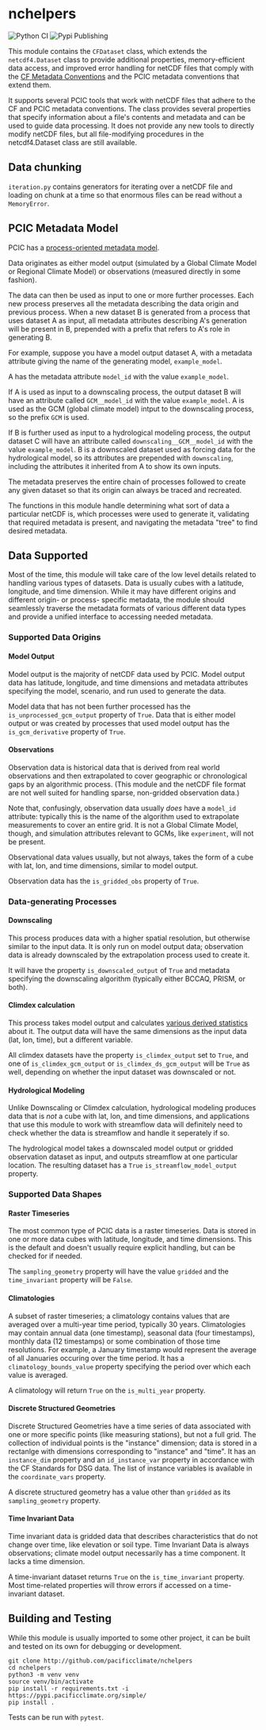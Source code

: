# nchelpers

![Python CI](https://github.com/pacificclimate/nchelpers/workflows/Python%20CI/badge.svg)
![Pypi Publishing](https://github.com/pacificclimate/nchelpers/workflows/Pypi%20Publishing/badge.svg)

This module contains the `CFDataset` class, which extends the `netcdf4.Dataset`
class to provide additional properties, memory-efficient data access, and improved
error handling for netCDF files that comply with the [CF Metadata Conventions](http://cfconventions.org/)
and the PCIC metadata conventions that extend them.

It supports several PCIC tools that work with netCDF files that adhere to the
CF and PCIC metadata conventions. The class provides several properties that
specify information about a file's contents and metadata and can be used to
guide data processing. It does not provide any new tools to directly
modify netCDF files, but all file-modifying procedures in the netcdf4.Dataset
class are still available.

## Data chunking
`iteration.py` contains generators for iterating over a netCDF file and loading
on chunk at a time so that enormous files can be read without a `MemoryError`.

## PCIC Metadata Model
PCIC has a [process-oriented metadata model](https://pcic.uvic.ca/confluence/display/CSG/PCIC+metadata+standard+for+downscaled+data+and+hydrology+modelling+data).

Data originates as either model output (simulated by a Global Climate Model
or Regional Climate Model) or observations (measured directly in some fashion).

The data can then be used as input to one or more further processes. Each
new process preserves all the metadata describing the data origin and previous
process. When a new dataset B is generated from a process that uses dataset
A as input, all metadata attributes describing A's generation will be
present in B, prepended with a prefix that refers to A's role in generating
B.

For example, suppose you have a model output dataset A, with a metadata attribute
giving the name of the generating model, `example_model`.

A has the metadata attribute `model_id` with the value `example_model`.

If A is used as input to a downscaling process, the output dataset B will
have an attribute called `GCM__model_id` with the value `example_model`. A
is used as the GCM (global climate model) intput to the downscaling process,
so the prefix `GCM` is used.

If B is further used as input to a hydrological modeling process, the output
dataset C will have an attribute called `downscaling__GCM__model_id` with the
value `example_model`. B is a downscaled dataset used as forcing data for the
hydrological model, so its attributes are prepended with `downscaling`, including
the attributes it inherited from A to show its own inputs.

The metadata preserves the entire chain of processes followed
to create any given dataset so that its origin can always be traced and
recreated.

The functions in this module handle determining what sort of data a particular
netCDF is, which processes were used to generate it, validating that required
metadata is present, and navigating the metadata "tree" to find desired metadata.

## Data Supported
Most of the time, this module will take care of the low level details related
to handling various types of datasets. Data is usually cubes with a latitude,
longitude, and time dimension. While it may have different origins and different
origin- or process- specific metadata, the module should seamlessly traverse the
metadata formats of various different data types and provide a unified interface
to accessing needed metadata.

### Supported Data Origins

#### Model Output
Model output is the majority of netCDF data used by PCIC. Model output data has
latitude, longitude, and time dimensions and metadata attributes specifying the
model, scenario, and run used to generate the data.

Model data that has not been further processed has the `is_unprocessed_gcm_output`
property of `True`. Data that is either model output or was created by processes
that used model output has the `is_gcm_derivative` property of `True`.

#### Observations
Observation data is historical data that is derived from real world observations
and then extrapolated to cover geographic or chronological gaps by an algorithmic
process. (This module and the netCDF file format are not well suited for handling
sparse, non-gridded observation data.)

Note that, confusingly, observation data usually *does* have a `model_id` attribute:
typically this is the name of the algorithm used to extrapolate measurements to
cover an entire grid. It is not a Global Climate Model, though, and simulation
attributes relevant to GCMs, like `experiment`, will not be present.

Observational data values usually, but not always, takes the form of a cube
with lat, lon, and time dimensions, similar to model output.

Observation data has the `is_gridded_obs` property of `True`.

### Data-generating Processes

#### Downscaling
This process produces data with a higher spatial resolution, but otherwise
similar to the input data. It is only run on model output data; observation data
is already downscaled by the extrapolation process used to create it.

It will have the property `is_downscaled_output` of `True` and metadata
specifying the downscaling algorithm (typically either BCCAQ, PRISM, or both).

#### Climdex calculation
This process takes model output and calculates [various derived statistics](https://www.climdex.org/)
about it. The output data will have the same dimensions as the input data
(lat, lon, time), but a different variable.

All climdex datasets have the property `is_climdex_output` set to `True`, and
one of `is_climdex_gcm_output` or `is_climdex_ds_gcm_output` will be `True`
as well, depending on whether the input dataset was downscaled or not.

#### Hydrological Modeling
Unlike Downscaling or Climdex calculation, hydrological modeling produces
data that is *not* a cube with lat, lon, and time dimensions, and applications
that use this module to work with streamflow data will definitely need to
check whether the data is streamflow and handle it seperately if so.

The hydrological model takes a downscaled model output or gridded
observation dataset as input, and outputs streamflow at one particular
location. The resulting dataset has a `True` `is_streamflow_model_output`
property.

### Supported Data Shapes

#### Raster Timeseries
The most common type of PCIC data is a raster timeseries. Data is stored in one or
more data cubes with latitude, longitude, and time dimensions. This is the default and
doesn't usually require explicit handling, but can be checked for if needed.

The `sampling_geometry` property will have the value `gridded` and the `time_invariant`
property will be `False`.

#### Climatologies
A subset of raster timeseries; a climatology contains values that are averaged over a
multi-year time period, typically 30 years. Climatologies may contain annual data
(one timestamp), seasonal data (four timestamps), monthly data (12 timestamps) or
some combination of those time resolutions. For example, a January timestamp would
represent the average of all Januaries occuring over the time period.
It has a `climatology_bounds_value` property specifying the period over which each
value is averaged.

A climatology will return `True` on the `is_multi_year` property.

#### Discrete Structured Geometries
Discrete Structured Geometries have a time series of data associated with
one or more specific points (like measuring stations), but not a full grid.
The collection of individual points is the "instance" dimension; data is
stored in a rectanlge with dimensions corresponding to "instance" and "time".
It has an `instance_dim` property and an `id_instance_var` property in
accordance with the CF Standards for DSG data. The list of instance variables
is available in the `coordinate_vars` property.

A discrete structured geometry has a value other than `gridded` as its
`sampling_geometry` property.

#### Time Invariant Data
Time invariant data is gridded data that describes characteristics that do not change
over time, like elevation or soil type. Time Invariant Data is always observations;
climate model output necessarily has a time component. It lacks a time dimension.

A time-invariant dataset returns `True` on the `is_time_invariant` property.
Most time-related properties will throw errors if accessed on a time-invariant
dataset.

## Building and Testing

While this module is usually imported to some other project, it can be built and
tested on its own for debugging or development.

```
git clone http://github.com/pacificclimate/nchelpers
cd nchelpers
python3 -m venv venv
source venv/bin/activate
pip install -r requirements.txt -i https://pypi.pacificclimate.org/simple/
pip install .
```

Tests can be run with `pytest`.
